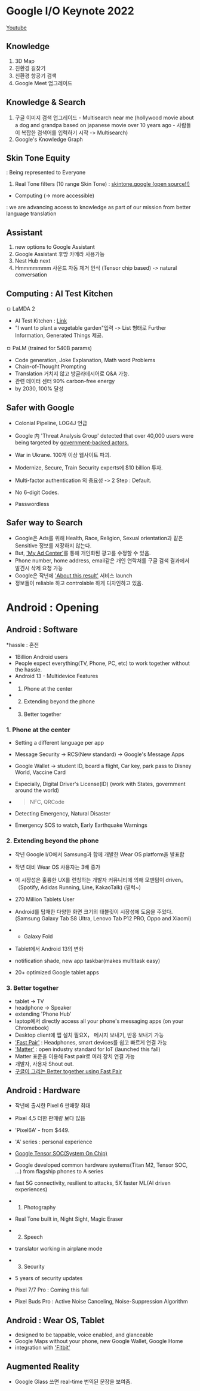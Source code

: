 # Google I/O Keynote 2022 


<a href="https://www.youtube.com/watch?v=nP-nMZpLM1A">Youtube</a>


## Knowledge
 1. 3D Map
 2. 친환경 길찾기
 3. 친환경 항공기 검색
 4. Google Meet 업그레이드


## Knowledge & Search
 1. 구글 이미지 검색 업그레이드 - Multisearch near me
 (hollywood movie about a dog and grandpa based on japanese movie over 10 years ago - 사람들이 복잡한 검색어를 입력하기 시작 -> Multisearch)
 2. Google's Knowledge Graph



## Skin Tone Equity

: Being represented to Everyone

 1. Real Tone filters (10 range Skin Tone) : <a href="https://skintone.google/">skintone.google (open source!!) </a>



- Computing (-> more accessible)

: we are advancing access to knowledge as part of our mission from better language translation


## Assistant
 1. new options to Google Assistant
 2. Google Assistant 후방 카메라 사용가능
 3. Nest Hub next
 4. Hmmmmmmm 사운드 자동 제거 인식 (Tensor chip based) -> natural conversation


## Computing : AI Test Kitchen
 
 ㅁ LaMDA 2

 - AI Test Kitchen : <a href="https://aitestkitchen.withgoogle.com/"> Link </a>
 - "I want to plant a vegetable garden"입력 -> List 형태로 Further Information, Generated Things 제공.

 ㅁ PaLM (trained for 540B params)

 - Code generation, Joke Explanation, Math word Problems
 - Chain-of-Thought Prompting
 - Translation 거치지 않고 방글라데시어로 Q&A 가능.
 - 관련 데이터 센터 90% carbon-free energy
 - by 2030, 100% 달성


## Safer with Google

 - Colonial Pipeline, LOG4J 언급
 - Google 内 'Threat Analysis Group' detected that over 40,000 users were being targeted by <a href="https://support.google.com/a/answer/9007870?hl=en">government-backed actors. </a>
 - War in Ukrane. 100개 이상 웹사이트 파괴.
 - Modernize, Secure, Train Security experts에 $10 billion 투자.
 

 - Multi-factor authentication 의 중요성 -> 2 Step : Default.
 - No 6-digit Codes.
 - Passwordless


## Safer way to Search
 
 - Google은 Ads를 위해 Health, Race, Religion, Sexual orientation과 같은 Sensitive 정보를 저장하지 않는다.
 - But, <a href="https://adssettings.google.com/authenticated">'My Ad Center'</a>를 통해 개인화된 광고를 수정할 수 있음.
 - Phone number, home address, email같은 개인 연락처를 구글 검색 결과에서 발견시 삭제 요청 가능
 - Google은 작년에 <a href="https://blog.google/products/search/about-search-results/">'About this result'</a> 서비스 launch
 - 정보들이 reliable 하고 controlable 하게 디자인하고 있음.

# Android : Opening


## Android : Software 


 *hassle : 혼전

 - 1Billion Android users
 - People expect everything(TV, Phone, PC, etc) to work together without the hassle.
 - Android 13 - Multidevice Features
 - 1. Phone at the center
 - 2. Extending beyond the phone
 - 3. Better together

### 1. Phone at the center
 - Setting a different language per app
 - Message Security -> RCS(New standard) -> Google's Message Apps
 - Google Wallet -> student ID, board a flight, Car key, park pass to Disney World, Vaccine Card
 - Especially, Digital Driver's License(ID) (work with States, government around the world)
 - > NFC, QRCode

 - Detecting Emergency, Natural Disaster
 - Emergency SOS to watch, Early Earthquake Warnings

### 2. Extending beyond the phone
 - 작년 Google I/O에서 Samsung과 함께 개발한 Wear OS platform을 발표함
 - 작년 대비 Wear OS 사용자는 3배 증가
 - 이 시장성은 훌륭한 UX를 런칭하는 개발자 커뮤니티에 의해 모멘텀이 driven。（Spotify, Adidas Running, Line, KakaoTalk) (펄럭~)



 - 270 Million Tablets User
 - Android를 탑재한 다양한 화면 크기의 태블릿이 시장성에 도움을 주었다. (Samsung Galaxy Tab S8 Ultra, Lenovo Tab P12 PRO, Oppo and Xiaomi)
 - + Galaxy Fold
 - Tablet에서 Android 13의 변화
 - notification shade, new app taskbar(makes multitask easy)
 - 20+ optimized Google tablet apps


 ### 3. Better together
 - tablet -> TV
 - headphone -> Speaker
 - extending 'Phone Hub'
 - laptop에서 directly access all your phone's messaging apps (on your Chromebook)
 - Desktop client에 앱 설치 필요X， 메시지 보내기, 반응 보내기 가능
 - <a href="https://developers.google.com/nearby/fast-pair/specifications/introduction">'Fast Pair'</a> : Headphones, smart devices를 쉽고 빠르게 연결 가능
 - <a href="https://csa-iot.org/all-solutions/matter/">'Matter'</a> : open industry standard for IoT (launched this fall)
 - Matter 표준을 이용해 Fast pair로 여러 장치 연결 가능
 - 개발자, 사용자 Shout out.
 - <a href="https://youtu.be/05rReT0Wti0?t=270">구글이 그리는 Better together using Fast Pair</a>


## Android : Hardware
 - 작년에 출시한 Pixel 6 판매량 최대
 - Pixel 4,5 더한 판매량 보다 많음 
 - 'Pixel6A' - from $449.
 - 'A' series : personal experience
 - <a href="https://www.androidauthority.com/google-tensor-3060818/">Google Tensor SOC(System On Chip)</a>
 - Google developed common hardware systems(Titan M2, Tensor SOC, ...) from flagship phones to A series  
 - fast 5G connectivity, resilient to attacks, 5X faster ML(AI driven experiences)


 - 1. Photography
 - Real Tone built in, Night Sight, Magic Eraser
 - 2. Speech
 - translator working in airplane mode
 - 3. Security
 - 5 years of security updates


 - Pixel 7/7 Pro : Coming this fall
 - Pixel Buds Pro : Active Noise Canceling, Noise-Suppression Algorithm


## Android : Wear OS, Tablet
 - designed to be tappable, voice enabled, and glanceable
 - Google Maps without your phone, new Google Wallet, Google Home
 - integration with <a href="https://linkin.bio/fitbit">'Fitbit'</a>

## Augmented Reality
 - Google Glass 쓰면 real-time 번역된 문장을 보여줌.
